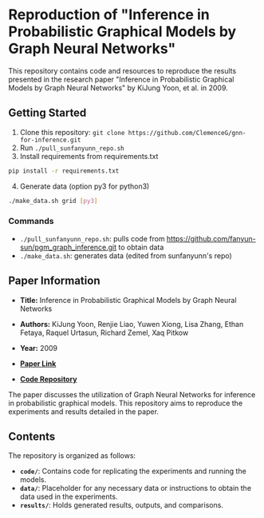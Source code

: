 # Reproduction of "Inference in Probabilistic Graphical Models by Graph Neural Networks"

This repository contains code and resources to reproduce the results presented in the research paper "Inference in Probabilistic Graphical Models by Graph Neural Networks" by KiJung Yoon, et al. in 2009.

## Getting Started
1. Clone this repository: `git clone https://github.com/ClemenceG/gnn-for-inference.git`
2. Run `./pull_sunfanyunn_repo.sh`
3. Install requirements from requirements.txt
```bash
pip install -r requirements.txt
```
4. Generate data (option py3 for python3)
```bash
./make_data.sh grid [py3]
```

### Commands
- `./pull_sunfanyunn_repo.sh`: pulls code from https://github.com/fanyun-sun/pgm_graph_inference.git to obtain data
- `./make_data.sh`: generates data (edited from sunfanyunn's repo)

## Paper Information

- **Title:** Inference in Probabilistic Graphical Models by Graph Neural Networks
- **Authors:** KiJung Yoon, Renjie Liao, Yuwen Xiong, Lisa Zhang, Ethan Fetaya, Raquel Urtasun, Richard Zemel, Xaq Pitkow
- **Year:** 2009

- **[Paper Link](https://arxiv.org/pdf/1803.07710.pdf)**
- **[Code Repository](https://github.com/fanyun-sun/pgm_graph_inference)**

The paper discusses the utilization of Graph Neural Networks for inference in probabilistic graphical models. This repository aims to reproduce the experiments and results detailed in the paper.



## Contents

The repository is organized as follows:

- **`code/`**: Contains code for replicating the experiments and running the models.
- **`data/`**: Placeholder for any necessary data or instructions to obtain the data used in the experiments.
- **`results/`**: Holds generated results, outputs, and comparisons.


